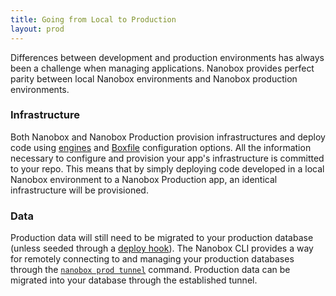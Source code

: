 ```yaml
---
title: Going from Local to Production
layout: prod
---
```


Differences between development and production environments has always been a challenge when managing applications. Nanobox provides perfect parity between local Nanobox environments and Nanobox production environments.

### Infrastructure
Both Nanobox and Nanobox Production provision infrastructures and deploy code using [engines](/getting-started/engines/) and [Boxfile](/getting-started/boxfile/) configuration options. All the information necessary to configure and provision your app's infrastructure is committed to your repo. This means that by simply deploying code developed in a local Nanobox environment to a Nanobox Production app, an identical infrastructure will be provisioned.

### Data
Production data will still need to be migrated to your production database (unless seeded through a [deploy hook](/boxfile/code-services/#deploy-hooks)). The Nanobox CLI provides a way for remotely connecting to and managing your production databases through the [`nanobox prod tunnel`](/production/cli/tunnel/) command. Production data can be migrated into your database through the established tunnel.
